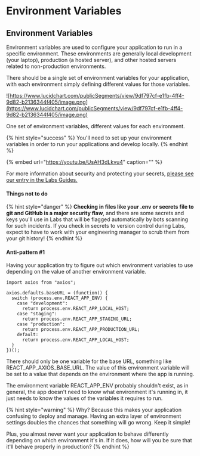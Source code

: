 # Environment Variables



## Environment Variables

Environment variables are used to configure your application to run in a specific environment. These environments are generally local development \(your laptop\), production \(a hosted server\), and other hosted servers related to non-production environments.

There should be a single set of environment variables for your application, with each environment simply defining different values for those variables.

![https://www.lucidchart.com/publicSegments/view/9df797cf-e1fb-4ff4-9d82-b2136344f405/image.png](https://www.lucidchart.com/publicSegments/view/9df797cf-e1fb-4ff4-9d82-b2136344f405/image.png)

One set of environment variables, different values for each environment.

{% hint style="success" %}
You'll need to set up your environment variables in order to run your applications and develop locally.
{% endhint %}

{% embed url="https://youtu.be/UsAH3dLkvu4" caption="" %}

For more information about security and protecting your secrets, [please see our entry in the Labs Guides.](https://docs.labs.lambdaschool.com/home/#please-read-this-carefully)

#### Things not to do

{% hint style="danger" %}
**Checking in files like your .env or secrets file to git and GitHub is a major security flaw**, and there are some secrets and keys you'll use in Labs that will be flagged automatically by bots scanning for such incidents. If you check in secrets to version control during Labs, expect to have to work with your engineering manager to scrub them from your git history!
{% endhint %}

#### Anti-pattern \#1

Having your application try to figure out which environment variables to use depending on the value of another environment variable.

```text
import axios from "axios";

axios.defaults.baseURL = (function() {
  switch (process.env.REACT_APP_ENV) {
    case "development":
      return process.env.REACT_APP_LOCAL_HOST;
    case "staging":
      return process.env.REACT_APP_STAGING_URL;
    case "production":
      return process.env.REACT_APP_PRODUCTION_URL;
    default:
      return process.env.REACT_APP_LOCAL_HOST;
  }
})();
```

There should only be one variable for the base URL, something like REACT\_APP\_AXIOS\_BASE\_URL. The value of this environment variable will be set to a value that depends on the environment where the app is running.

The environment variable REACT\_APP\_ENV probably shouldn't exist, as in general, the app doesn't need to know what environment it's running in, it just needs to know the values of the variables it requires to run.

{% hint style="warning" %}
Why? Because this makes your application confusing to deploy and manage. Having an extra layer of environment settings doubles the chances that something will go wrong. Keep it simple!

Plus, you almost never want your application to behave differently depending on which environment it's in. If it does, how will you be sure that it'll behave properly in production?
{% endhint %}

